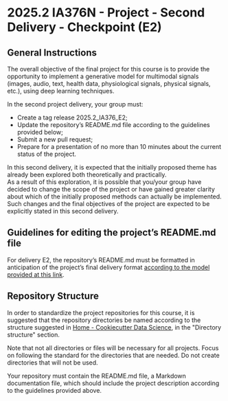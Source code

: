 # 2025.2 IA376N - Project - Second Delivery - Checkpoint (E2)

## General Instructions

The overall objective of the final project for this course is to provide the opportunity to implement a generative model for multimodal signals (images, audio, text, health data, physiological signals, physical signals, etc.), using deep learning techniques.

In the second project delivery, your group must:

 - Create a tag release 2025.2_IA376_E2;  
 - Update the repository’s README.md file according to the guidelines provided below;  
 - Submit a new pull request;  
 - Prepare for a presentation of no more than 10 minutes about the current status of the project.  

In this second delivery, it is expected that the initially proposed theme has already been explored both theoretically and practically.  
As a result of this exploration, it is possible that you/your group have decided to change the scope of the project or have gained greater clarity about which of the initially proposed methods can actually be implemented. Such changes and the final objectives of the project are expected to be explicitly stated in this second delivery.  

## Guidelines for editing the project’s README.md file

For delivery E2, the repository’s README.md must be formatted in anticipation of the project’s final delivery format [according to the model provided at this link](https://github.com/teaching-FEEC/dgm-2025.2/blob/main/templates/E2-E3_template.md).  

## Repository Structure

In order to standardize the project repositories for this course, it is suggested that the repository directories be named according to the structure suggested in [Home - Cookiecutter Data Science](https://drivendata.github.io/cookiecutter-data-science/), in the "Directory structure" section.  

Note that not all directories or files will be necessary for all projects. Focus on following the standard for the directories that are needed. Do not create directories that will not be used.  

Your repository must contain the README.md file, a Markdown documentation file, which should include the project description according to the guidelines provided above.  

